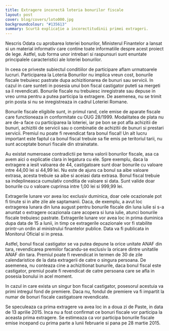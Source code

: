 ```yaml
---
title: Extragere incorectă loteria bonurilor fiscale
layout: post
cover: blog/covers/loto000.jpg
backgroundcolour: "#135613"
summary: Scurtă explicație a incorectitudinii primei extrageri.
---
```

Nescris
Odata cu aprobarea loteriei bonurilor, Ministerul Finantelor a lansat si un material informativ care contine toate informatiile despre acest proiect de lege. Astfel, sub forma unor intrebari si raspunsuri sunt enuntate principalele caracteristici ale loteriei bonurilor.

In ceea ce priveste subiectul conditiilor de participare aflam urmatoarele lucruri. Participarea la Loteria Bonurilor nu implica vreun cost, bonurile fiscale trebuiesc pastrate dupa achizitionarea de bunuri sau servicii. In cazul in care sunteti in posesia unui bon fiscal castigator puteti sa mergeti sa il revendicati. Bonurile fiscale nu trebuiesc inregistrate sau depuse in vreo urma pentru a putea participa la extragere. De asemenea, nu se trimit prin posta si nu se inregistreaza in cadrul Loteriei Romane.

Bonurile fiscale eligibile sunt, in primul rand, cele emise de aparate fiscale care functioneaza in conformitate cu OUG 28/1999. Modalitatea de plata nu are de-a face cu participarea la loteriei, iar pe bon se pot afla achizitii de bunuri, achizitii de servicii sau o combinatie de achizitii de bunuri si prestari servicii. Premiul nu poate fi revendicat fara bonul fiscal! Un alt lucru important este faptul ca bonul fiscal trebuie sa fie emis pe teritoriul tarii, nu sunt acceptate bonuri fiscale din strainatate.

Au existat numeroase contradictii pe tema valorii bonurilor fiscale, asa ca avem aici o explicatie clara in legatura cu ele. Spre exemplu, daca la extragere a iesit valoarea de 44, castigatoare sunt doar bonurile cu valoare intre 44,00 lei si 44,99 lei. Nu este de ajuns ca bonul sa aibe valoare extrasa, acesta trebuie sa aibe si aceiasi data extrasa. Bonul fiscal trebuie sa indeplineasca cumulativ conditia de valoare si data. Sunt valide doar bonurile cu o valoare cuprinsa intre 1,00 lei si 999,99 lei.

Extragerile lunare vor avea loc exclusiv duminica, doar cele ocazionale pot fi tinute si in alte zile ale saptamanii. Daca, de exemplu, a avut loc extragerea lunara din luna august pentru bonurile fiscale din luna iulie si s-a anuntat o extragere ocazionala care acopera si luna iulie, atunci bonurile fiscale trebuiesc pastrate. Extragerile lunare vor avea loc in prima duminica dupa data de 15 a lunii, in timp ce extragerile ocazionale vor fi stabilite printr-un ordin al ministrului finantelor publice. Data va fi publicata in Monitorul Oficial si in presa.

Astfel, bonul fiscal castigator se va putea depune la orice unitate ANAF din tara, revendicarea premiilor facandu-se exclusiv la oricare dintre unitatile ANAF din tara. Premiul poate fi revendicat in termen de 30 de zile calendaristice de la data extragerii de catre o singura persoana. De asemenea, nu conteaza cine a achizitionat bunurile, daca bonul fiscal este castigator, premiul poate fi revendicat de catre persoana care se afla in posesia bonului in acel moment.

In cazul in care exista un singur bon fiscal castigator, posesorul acestuia va primi intregul fond de premiere. Daca nu, fondul de premiere va fi impartit la numar de bonuri fiscale castigatoare revendicate.

Se speculeaza ca prima extragere va avea loc in a doua zi de Paste, in data de 13 aprilie 2015. Inca nu a fost confirmat ce bonuri fiscale vor participa la aceasta prima extragere. Se estimeaza ca vor participa bonurile fiscale emise incepand cu prima parte a lunii februarie si pana pe 28 martie 2015.
